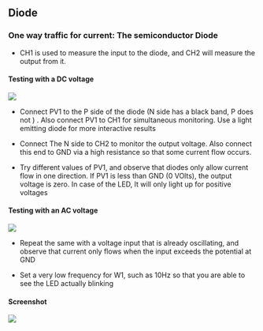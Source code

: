 Diode
---

### One way traffic for current: The semiconductor Diode

* CH1 is used to measure the input to the diode, and CH2 will measure the output from it.
	
####	Testing with a DC voltage
	
![](images/schematics/diodeDC.svg)
		
* Connect PV1 to the P side of the diode (N side has a black band, P does not ) . Also connect PV1 to CH1 for simultaneous monitoring. Use a light emitting diode for more interactive results

* Connect The N side to CH2 to monitor the output voltage. Also connect this end to GND via a high resistance so that some current flow occurs.
	
* Try different values of PV1, and observe that diodes only allow current flow in one direction. If PV1 is less than GND (0 VOlts), the output voltage is zero. In case of the LED, It will only light up for positive voltages
	
#### Testing with an AC voltage
	
![](images/schematics/diodeAC.svg)
	
* Repeat the same with a voltage input that is already oscillating, and observe that current only flows when the input exceeds the potential at GND
	
* Set a very low frequency for W1, such as 10Hz so that you are able to see the LED actually blinking

#### Screenshot

![](images/screenshots/diodeSimple.png)


